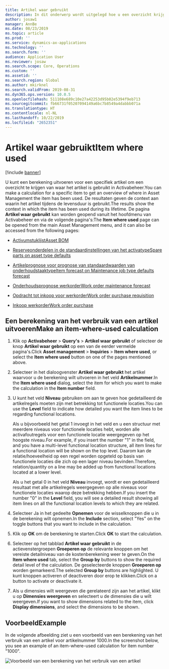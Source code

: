 ```yaml
---
title: Artikel waar gebruikt
description: In dit onderwerp wordt uitgelegd hoe u een overzicht krijgt van waar een artikel wordt gebruikt in Activabeheer.
author: josaw1
manager: AnnBe
ms.date: 08/23/2019
ms.topic: article
ms.prod: ''
ms.service: dynamics-ax-applications
ms.technology: ''
ms.search.form: ''
audience: Application User
ms.reviewer: josaw
ms.search.scope: Core, Operations
ms.custom: ''
ms.assetid: ''
ms.search.region: Global
ms.author: mkirknel
ms.search.validFrom: 2019-08-31
ms.dyn365.ops.version: 10.0.5
ms.openlocfilehash: 511108e689c10e27a42253d95b02e5394f9eb713
ms.sourcegitcommit: fb66731f05207094149a6bc7b8549a4dabbb071a
ms.translationtype: HT
ms.contentlocale: nl-NL
ms.lasthandoff: 10/22/2019
ms.locfileid: "2652351"
---
```

# <a name="item-where-used"></a><span data-ttu-id="c48dc-103">Artikel waar gebruikt</span><span class="sxs-lookup"><span data-stu-id="c48dc-103">Item where used</span></span>

[!include [banner](../../includes/banner.md)]

 

<span data-ttu-id="c48dc-104">U kunt een berekening uitvoeren voor een specifiek artikel om een overzicht te krijgen van waar het artikel is gebruikt in Activabeheer.</span><span class="sxs-lookup"><span data-stu-id="c48dc-104">You can make a calculation for a specific item to get an overview of where in Asset Management the item has been used.</span></span> <span data-ttu-id="c48dc-105">De resultaten geven de context aan waarin het artikel tijdens de levensduur is gebruikt.</span><span class="sxs-lookup"><span data-stu-id="c48dc-105">The results show the context in which the item has been used during its lifetime.</span></span> <span data-ttu-id="c48dc-106">De pagina **Artikel waar gebruikt** kan worden geopend vanuit het hoofdmenu van Activabeheer en via de volgende pagina's:</span><span class="sxs-lookup"><span data-stu-id="c48dc-106">The **Item where used** page can be opened from the main Asset Management menu, and it can also be accessed from the following pages:</span></span>

- [<span data-ttu-id="c48dc-107">Activumstuklijst</span><span class="sxs-lookup"><span data-stu-id="c48dc-107">Asset BOM</span></span>](../objects/object-BOM.md)

- [<span data-ttu-id="c48dc-108">Reserveonderdelen in de standaardinstellingen van het activatype</span><span class="sxs-lookup"><span data-stu-id="c48dc-108">Spare parts on asset type defaults</span></span>](../setup-for-objects/object-types.md)

- [<span data-ttu-id="c48dc-109">Artikelprognose voor prognose van standaardwaarden van onderhoudstaaktype</span><span class="sxs-lookup"><span data-stu-id="c48dc-109">Item forecast on Maintenance job type defaults forecast</span></span>](../setup-for-work-orders/job-groups-and-job-types-variants-trades-and-checklists.md)

- [<span data-ttu-id="c48dc-110">Onderhoudsprognose werkorder</span><span class="sxs-lookup"><span data-stu-id="c48dc-110">Work order maintenance forecast</span></span>](../work-orders/maintenance-forecasts.md)

- [<span data-ttu-id="c48dc-111">Opdracht tot inkoop voor werkorder</span><span class="sxs-lookup"><span data-stu-id="c48dc-111">Work order purchase requisition</span></span>](../work-orders/procurement.md)

- [<span data-ttu-id="c48dc-112">Inkoop werkorder</span><span class="sxs-lookup"><span data-stu-id="c48dc-112">Work order purchase</span></span>](../work-orders/procurement.md)

## <a name="make-an-item-where-used-calculation"></a><span data-ttu-id="c48dc-113">Een berekening van het verbruik van een artikel uitvoeren</span><span class="sxs-lookup"><span data-stu-id="c48dc-113">Make an item-where-used calculation</span></span>

1. <span data-ttu-id="c48dc-114">Klik op **Activabeheer** > **Query's** > **Artikel waar gebruikt** of selecteer de knop **Artikel waar gebruikt** op een van de eerder vermelde pagina's.</span><span class="sxs-lookup"><span data-stu-id="c48dc-114">Click **Asset management** > **Inquiries** > **Item where used**, or select the **Item where used** button on one of the pages mentioned above.</span></span>

2. <span data-ttu-id="c48dc-115">Selecteer in het dialoogvenster **Artikel waar gebruikt** het artikel waarvoor u de berekening wilt uitvoeren in het veld **Artikelnummer**.</span><span class="sxs-lookup"><span data-stu-id="c48dc-115">In the **Item where used** dialog, select the item for which you want to make the calculation in the **Item number** field.</span></span>

3. <span data-ttu-id="c48dc-116">U kunt het veld **Niveau** gebruiken om aan te geven hoe gedetailleerd de artikelregels moeten zijn met betrekking tot functionele locaties.</span><span class="sxs-lookup"><span data-stu-id="c48dc-116">You can use the **Level** field to indicate how detailed you want the item lines to be regarding functional locations.</span></span> 

    <span data-ttu-id="c48dc-117">Als u bijvoorbeeld het getal 1 invoegt in het veld en u een structuur met meerdere niveaus voor functionele locaties hebt, worden alle activafoutregels voor een functionele locatie weergegeven op het hoogste niveau.</span><span class="sxs-lookup"><span data-stu-id="c48dc-117">For example, if you insert the number "1" in the field, and you have a multi-level functional location structure, all item lines for a functional location will be shown on the top level.</span></span> <span data-ttu-id="c48dc-118">Daarom kan de relatie/hoeveelheid op een regel worden opgeteld op basis van functionele locaties die zich op een lager niveau bevinden.</span><span class="sxs-lookup"><span data-stu-id="c48dc-118">Therefore, relation/quantity on a line may be added up from functional locations located at a lower level.</span></span> 
    
    <span data-ttu-id="c48dc-119">Als u het getal 0 in het veld **Niveau** invoegt, wordt er een gedetailleerd resultaat met alle artikelregels weergegeven op alle niveaus voor functionele locaties waarop deze betrekking hebben.</span><span class="sxs-lookup"><span data-stu-id="c48dc-119">If you insert the number "0" in the **Level** field, you will see a detailed result showing all item lines on all the functional location levels to which they are related.</span></span>

4. <span data-ttu-id="c48dc-120">Selecteer Ja in het gedeelte **Opnemen** voor de wisselknoppen die u in de berekening wilt opnemen.</span><span class="sxs-lookup"><span data-stu-id="c48dc-120">In the **Include** section, select "Yes" on the toggle buttons that you want to include in the calculation.</span></span>

5. <span data-ttu-id="c48dc-121">Klik op **OK** om de berekening te starten.</span><span class="sxs-lookup"><span data-stu-id="c48dc-121">Click **OK** to start the calculation.</span></span>

6. <span data-ttu-id="c48dc-122">Selecteer op het tabblad **Artikel waar gebruikt** in de actievenstergroepen **Groeperen op** de relevante knoppen om het vereiste detailniveau van de kostenberekening weer te geven.</span><span class="sxs-lookup"><span data-stu-id="c48dc-122">On the **Item where used** tab, select the **Group by** buttons to show the required detail level of the calculation.</span></span> <span data-ttu-id="c48dc-123">De geselecteerde knoppen **Groeperen op** worden gemarkeerd.</span><span class="sxs-lookup"><span data-stu-id="c48dc-123">The selected **Group by** buttons are highlighted.</span></span> <span data-ttu-id="c48dc-124">U kunt knoppen activeren of deactiveren door erop te klikken.</span><span class="sxs-lookup"><span data-stu-id="c48dc-124">Click on a button to activate or deactivate it.</span></span>

7. <span data-ttu-id="c48dc-125">Als u dimensies wilt weergeven die gerelateerd zijn aan het artikel, klikt u op **Dimensies weergeven** en selecteert u de dimensies die u wilt weergeven.</span><span class="sxs-lookup"><span data-stu-id="c48dc-125">If you want to show dimensions related to the item, click **Display dimensions**, and select the dimensions to be shown.</span></span>

## <a name="example"></a><span data-ttu-id="c48dc-126">Voorbeeld</span><span class="sxs-lookup"><span data-stu-id="c48dc-126">Example</span></span>

<span data-ttu-id="c48dc-127">In de volgende afbeelding ziet u een voorbeeld van een berekening van het verbruik van een artikel voor artikelnummer 1000.</span><span class="sxs-lookup"><span data-stu-id="c48dc-127">In the screenshot below, you see an example of an item-where-used calculation for item number "1000".</span></span>

![Voorbeeld van een berekening van het verbruik van een artikel](media/12-controlling-and-reporting.png)

